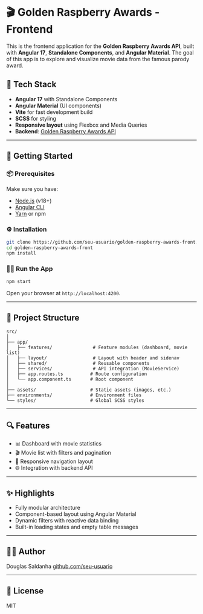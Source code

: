 # 🎬 Golden Raspberry Awards - Frontend

This is the frontend application for the **Golden Raspberry Awards API**, built with **Angular 17**, **Standalone Components**, and **Angular Material**. The goal of this app is to explore and visualize movie data from the famous parody award.

## 🧱 Tech Stack

- **Angular 17** with Standalone Components
- **Angular Material** (UI components)
- **Vite** for fast development build
- **SCSS** for styling
- **Responsive layout** using Flexbox and Media Queries
- **Backend**: [Golden Raspberry Awards API](https://github.com/seu-usuario/golden-raspberry-awards-api)

---

## 🚀 Getting Started

### 📦 Prerequisites

Make sure you have:

- [Node.js](https://nodejs.org/) (v18+)
- [Angular CLI](https://angular.io/cli)
- [Yarn](https://yarnpkg.com/) or npm

### ⚙️ Installation

```bash
git clone https://github.com/seu-usuario/golden-raspberry-awards-front.git
cd golden-raspberry-awards-front
npm install
````

### 🏃‍♂️ Run the App

```bash
npm start
```

Open your browser at `http://localhost:4200`.

---

## 📁 Project Structure

```
src/
│
├── app/
│   ├── features/               # Feature modules (dashboard, movie list)
│   ├── layout/                 # Layout with header and sidenav
│   ├── shared/                 # Reusable components
│   ├── services/               # API integration (MovieService)
│   ├── app.routes.ts          # Route configuration
│   └── app.component.ts       # Root component
│
├── assets/                    # Static assets (images, etc.)
├── environments/              # Environment files
└── styles/                    # Global SCSS styles
```

---

## 🔍 Features

* 📊 Dashboard with movie statistics
* 🎬 Movie list with filters and pagination
* 🧭 Responsive navigation layout
* 🌐 Integration with backend API

---

## ✨ Highlights

* Fully modular architecture
* Component-based layout using Angular Material
* Dynamic filters with reactive data binding
* Built-in loading states and empty table messages

---

## 🧑‍💻 Author

Douglas Saldanha
[github.com/seu-usuario](https://github.com/douglasmamuty)

---

## 📄 License

MIT

```
